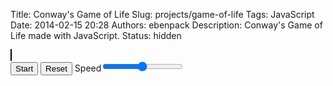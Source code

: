 Title: Conway's Game of Life
Slug: projects/game-of-life
Tags: JavaScript
Date: 2014-02-15 20:28
Authors: ebenpack
Description: Conway's Game of Life made with JavaScript.
Status: hidden

<div id="game" class="game">
    <canvas id="gol" style="border: 1px solid black;" width='600px' height='400px'></canvas>
    <div id="controls" class="controls">
        <button id="start">Start</button>
        <button id="reset">Reset</button>
        <label>Speed<input id="speed" type="range" min="1" max="100" value="50"></label>
    </div>
</div>
<script src="{filename}/js/gameoflife.js"></script>